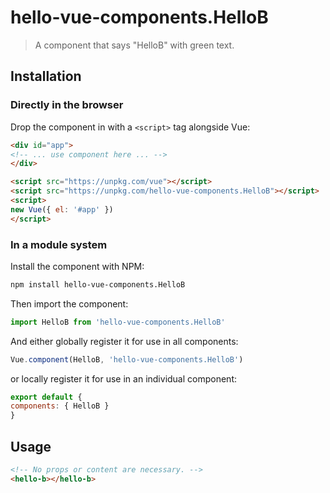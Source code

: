 # hello-vue-components.HelloB

> A component that says "HelloB" with green text.

## Installation

### Directly in the browser

Drop the component in with a `<script>` tag alongside Vue:

```html
<div id="app">
<!-- ... use component here ... -->
</div>

<script src="https://unpkg.com/vue"></script>
<script src="https://unpkg.com/hello-vue-components.HelloB"></script>
<script>
new Vue({ el: '#app' })
</script>
```

### In a module system

Install the component with NPM:

```bash
npm install hello-vue-components.HelloB
```

Then import the component:

```js
import HelloB from 'hello-vue-components.HelloB'
```

And either globally register it for use in all components:

```js
Vue.component(HelloB, 'hello-vue-components.HelloB')
```

or locally register it for use in an individual component:

```js
export default {
components: { HelloB }
}
```

## Usage

```html
<!-- No props or content are necessary. -->
<hello-b></hello-b>
```

